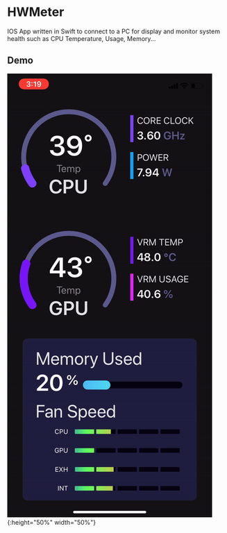 # HWMeter

IOS App written in Swift to connect to a PC for display and monitor system health such as CPU Temperature, Usage, Memory...


## Demo
![](hwmeter_demo.gif){:height="50%" width="50%"}